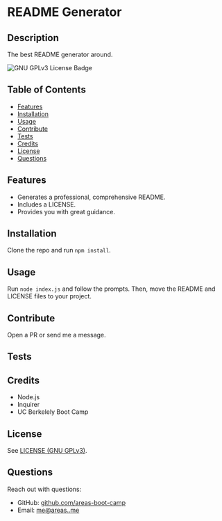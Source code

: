 # README Generator
## Description
The best README generator around.

<!-- if appropriate, add a screenshot ![image-alt](image-url) -->

![GNU GPLv3 License Badge](https://img.shields.io/github/license/areas-boot-camp/09-readme-generator)


## Table of Contents
- [Features](#features)
- [Installation](#installation)
- [Usage](#usage)
- [Contribute](#contribute)
- [Tests](#tests)
- [Credits](#credits)
- [License](#license)
- [Questions](#questions)


## Features
- Generates a professional, comprehensive README.
- Includes a LICENSE.
- Provides you with great guidance.


## Installation
Clone the repo and run `npm install`.


## Usage
Run `node index.js` and follow the prompts. Then, move the README and LICENSE files to your project.


## Contribute
Open a PR or send me a message.


## Tests


## Credits
- Node.js
- Inquirer
- UC Berkelely Boot Camp


## License
See [LICENSE (GNU GPLv3)](./LICENSE).

## Questions
Reach out with questions:

- GitHub: [github.com/areas-boot-camp](https://github.com/areas-boot-camp)
- Email: [me@areas..me](mailto:me@areas..me)
